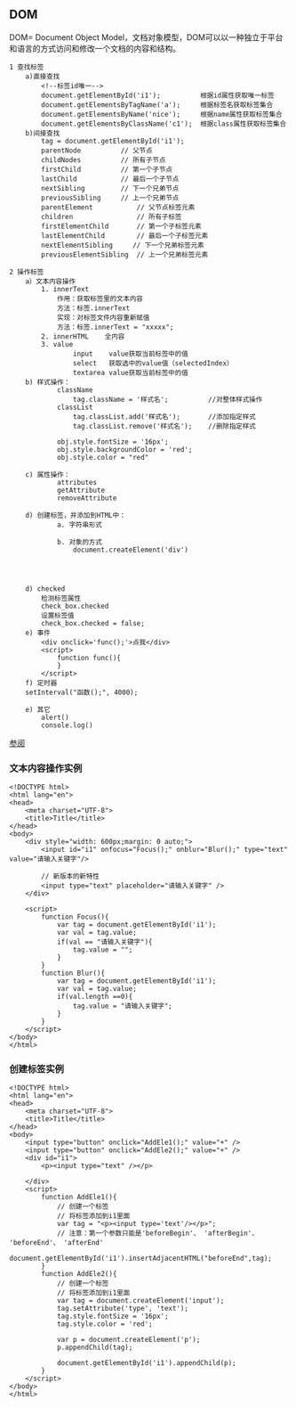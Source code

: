 ## DOM ##
DOM= Document Object Model，文档对象模型，DOM可以以一种独立于平台和语言的方式访问和修改一个文档的内容和结构。

	1 查找标签
	    a)直接查找
	        <!--标签id唯一-->
	        document.getElementById('i1');          根据id属性获取唯一标签
	        document.getElementsByTagName('a');     根据标签名获取标签集合
	        document.getElementsByName('nice');     根据name属性获取标签集合
	        document.getElementsByClassName('c1');  根据class属性获取标签集合
	    b)间接查找
	        tag = document.getElementById('i1');
	        parentNode          // 父节点
	        childNodes          // 所有子节点
	        firstChild          // 第一个子节点
	        lastChild           // 最后一个子节点
	        nextSibling         // 下一个兄弟节点
	        previousSibling     // 上一个兄弟节点 
	        parentElement           // 父节点标签元素
	        children                // 所有子标签
	        firstElementChild       // 第一个子标签元素
	        lastElementChild        // 最后一个子标签元素
	        nextElementSibling     // 下一个兄弟标签元素
	        previousElementSibling  // 上一个兄弟标签元素
	              
	2 操作标签
	    a）文本内容操作
			1. innerText
		        作用：获取标签里的文本内容
		        方法：标签.innerText
		        实现：对标签文件内容重新赋值
		        方法：标签.innerText = "xxxxx";
			2. innerHTML    全内容
            3. value
                    input    value获取当前标签中的值
                    select   获取选中的value值（selectedIndex）
                    textarea value获取当前标签中的值
	    b) 样式操作：
                className
					tag.className = '样式名';          //对整体样式操作
                classList
                    tag.classList.add('样式名');       //添加指定样式
	        		tag.classList.remove('样式名');    //删除指定样式	
                                      
                obj.style.fontSize = '16px';
                obj.style.backgroundColor = 'red';
                obj.style.color = "red"

		c) 属性操作：
                attributes
                getAttribute
                removeAttribute

		d) 创建标签，并添加到HTML中：
                a. 字符串形式
                
                b. 对象的方式
                    document.createElement('div')



	                
	    d) checked
	        检测标签属性
	        check_box.checked
	        设置标签值
	        check_box.checked = false;    
		e) 事件
            <div onclick='func();'>点我</div>
            <script>
                function func(){
                }
            </script>     
		f) 定时器
    	setInterval("函数();", 4000);

		e) 其它
		    alert()
		    console.log()   

		        
	
[参阅](http://www.cnblogs.com/wupeiqi/articles/5643298.html)

### 文本内容操作实例 ###
	<!DOCTYPE html>
	<html lang="en">
	<head>
	    <meta charset="UTF-8">
	    <title>Title</title>
	</head>
	<body>
	    <div style="width: 600px;margin: 0 auto;">
	        <input id="i1" onfocus="Focus();" onblur="Blur();" type="text" value="请输入关键字"/>
	
			// 新版本的新特性 
	        <input type="text" placeholder="请输入关键字" />
	    </div>
	
	    <script>
	        function Focus(){
	            var tag = document.getElementById('i1');
	            var val = tag.value;
	            if(val == "请输入关键字"){
	                tag.value = "";
	            }
	        }
	        function Blur(){
	            var tag = document.getElementById('i1');
	            var val = tag.value;
	            if(val.length ==0){
	                tag.value = "请输入关键字";
	            }
	        }
	    </script>
	</body>
	</html>

### 创建标签实例 ###
	<!DOCTYPE html>
	<html lang="en">
	<head>
	    <meta charset="UTF-8">
	    <title>Title</title>
	</head>
	<body>
	    <input type="button" onclick="AddEle1();" value="+" />
	    <input type="button" onclick="AddEle2();" value="+" />
	    <div id="i1">
	        <p><input type="text" /></p>
	
	    </div>
	    <script>
	        function AddEle1(){
	            // 创建一个标签
	            // 将标签添加到i1里面
	            var tag = "<p><input type='text'/></p>";
	            // 注意：第一个参数只能是'beforeBegin'、 'afterBegin'、 'beforeEnd'、 'afterEnd'
	            document.getElementById('i1').insertAdjacentHTML("beforeEnd",tag);
	        }
	        function AddEle2(){
	            // 创建一个标签
	            // 将标签添加到i1里面
	            var tag = document.createElement('input');
	            tag.setAttribute('type', 'text');
	            tag.style.fontSize = '16px';
	            tag.style.color = 'red';
	
	            var p = document.createElement('p');
	            p.appendChild(tag);
	
	            document.getElementById('i1').appendChild(p);
	        }
	    </script>
	</body>
	</html>
